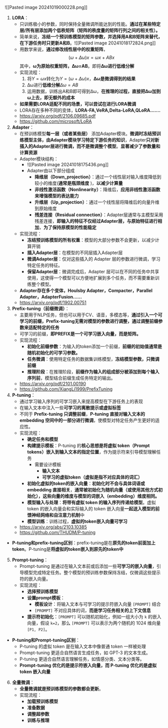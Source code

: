 ![[Pasted image 20241019000228.png]]
1. **LORA**：
	- 只训练极小的参数，同时保持全量微调所能达到的性能。**通过在某些特定层/所有层添加两个低秩矩阵（矩阵的秩度量的矩阵行列之间的相关性）。**
	- 简单来说，**冻结一个预训练模型的矩阵参数，并选择用A和B矩阵来替代，在下游任务时只更新A和B**。![[Pasted image 20241018172824.png]]
	- 用数学来说，**通过修改线性层中的权重矩阵**，$$(ω+Δω)x=ωx+ABx$$其中，**ω为原始权重矩阵，Δω=AB**。即将**Δω进行低维分解**
	- 实现流程：
		1. 将$Y=ωx$转化为$Y=(ω+Δω)x$，**Δω是微调得到的结果**
		2. Δω进行**低维分解**$Δω=AB$
		3. 运用数据，训练出A和B即可得到Δω，**在推理的过程，直接把Δω加到ω上去，即无额外的成本**
	- **如果需要LORA适配不同的场景，可以尝试在进行LORA微调**
	- LORA存在多种不同的变体，**LORA-FA,VeRA,Delta-LoRA,QLoRA.......**
	- https://arxiv.org/pdf/2106.09685.pdf
	-  https://github.com/microsoft/LoRA
2. **Adapter**：
	- 在预训练模型**每一层（或者某些层）** 添加Adapter模块。**微调时冻结预训练模型主体，由Adapter模块学习特定下游任务的知识**，Adapter**只对新插入的Adapter层进行微调，而不是微调整个模型**。**显著减少了参数量和计算资源**
	- Adapter模块结构：
		- ![[Pasted image 20241018175436.png]]
		- Adapter由以下部分组成
			- **降维层（Down_projection）**：通过一个线性层对输入维度降低到较小的维度(**通常是瓶颈维度** )，**以减少计算量**
			- **非线性激活函数（Nonlinearity）**：降维后，**应用非线性激活函数来增强模型的表达能力**
			- **升维层（Up_projection）**：通过一个线性层将降维后的向量升维到原始维度
			- **残差连接（Residual connection）**：Adapter层通常与主模型采用残差连接，**即输入的特征不仅经过Adapter层，与原始特征进行相加**，**为了保持原模型的性能稳定**
	- 实现流程：
		- **冻结预训练模型的所有权重**：模型的大部分参数不会更新，以减少计算开销
		- **插入Adapter层**：在模型的不同层插入Adapter层
		- **微调Adapter层**：仅对这些插入的 Adapter 层的参数进行微调，学习特定任务的特征。
		- **保留Adapter层**：微调完成后，Adapter 层可以在不同的任务中共享使用，这使得一个模型可以方便地扩展到多个任务，而不需要重新训练整个模型。
	- **Adapter存在多个变体，Houlsby Adapter，Compacter，Parallel Adapter，AdapterFusion......**
	- https://arxiv.org/pdf/1902.00751
3. **Prefix-tuning（前缀微调）**：
	- 主要用于NLP任务，但也可以用于CV、语音，多模态等，**通过引入一个可学习的前缀，Prefix-tuning无需对模型的参数进行调整，通过调整前缀参数来适配特定的任务**
	- 可学习的前缀，**即PREFIX是一个可学习嵌入向量，而是矩阵。**
	- 实现流程：
		- **初始化前缀参数**：为输入的token添加一个前缀，**前缀的初始值通常是随机初始化的可学习参数。**
		- **任务微调**：使用特定任务的数据集训练模型，**冻结模型参数，只微调前缀**
		- **推理阶段**：在推理阶段，**前缀作为输入的组成部分被添加到每个输入序列前**，模型结合前缀生成任务特定的输出。
	- https://arxiv.org/pdf/2101.00190
	- https://github.com/XiangLi1999/PrefixTuning
4. **P-tuning**：
	- 通过学习输入序列的可学习嵌入来提高模型在下游任务上的表现
	- 在输入文本中注入一些**可学习的离散提示或虚拟标签**
	- 不同于 **Prefix-tuning 只调整前缀**，**P-tuning 直接对输入文本的 embedding 空间中的一部分进行微调**，使模型对特定任务产生更好的适应性。
	- 实现流程：
		- **确定任务和模型**
		- **构建提示模板**：P-tuning 的**核心思想是将虚拟 token（Prompt tokens）嵌入到输入文本的指定位置**，作为提示符来引导模型理解任务
			- 需要设计模板
				- **输入文本**
				- **可学习的虚拟token（虚拟是指不对应具体的词汇）**
		- **初始化虚拟的token的嵌入向量**：**初始化时不会与具体词语或 embedding 直接相关**，**通常被初始化为随机向量（或使用其他方式初始化），这些向量的维度与模型的词嵌入（embedding）维度相同。**
		- **模型输入与处理**：**将带有虚拟 token 的输入序列传递给模型**。虚拟 token 的嵌入向量会和实际输入的 token 嵌入向量**一起送入模型的前馈神经网络和自注意力机制**中
		- **模型训练**：训练过程，**虚拟的token嵌入向量可学习**
	- https://arxiv.org/abs/2103.10385
	-  https://github.com/THUDM/P-tuning 
- **P-tuning和prefix-tuning区别**：prefix-tuning是在**原先的token前面加上token**。P-tuning是**将虚拟的token嵌入到原先的token中**
5. **Prompt-tuning**：
	- Prompt-tuning 是通过在输入文本前或后添加一些**可学习的嵌入向量**，引导模型完成特定任务。整个模型的预训练参数保持冻结，仅微调这些提示符的嵌入向量。
	- 实现流程：
		- **选择预训练模型**
		- **设置prompt模板**：
			- **模板设计**：将输入文本与可学习的提示符嵌入向量 `[PROMPT]` 结合
			- `[PROMPT]` 不对应具体的词，**而是学习任务相关的上下文信息**
		- **提示符初始化**：`[PROMPT]` 可以随机初始化，例如一组大小为 `k` 的嵌入向量，假设 `k=2`，那么 `[PROMPT]` 可以表示为两个随机的 1024 维向量 `[P1, P2]`。
- **P-tuning和Prompt-tuning区别**：
	- P-tuning 的虚拟 token 是在输入文本中像普通 token 一样被处理
	- Prompt-tuning 更适合自然语言生成任务，如 GPT-3 的文本生成。
	- P-tuning 更适合自然语言理解任务，如情感分类、文本分类等。
	- **Prompt-tuning 优化的是提示符嵌入向量，而 P-tuning 优化的是虚拟 token 嵌入向量**
 6. **全量微调**：
	 - **全量微调就是预训练模型的参数都会更新**。
	 - 实现流程：
		 - **加载预训练模型**
		 - **准备数据**
		 - **调整超参数**
		 - **训练与推理**